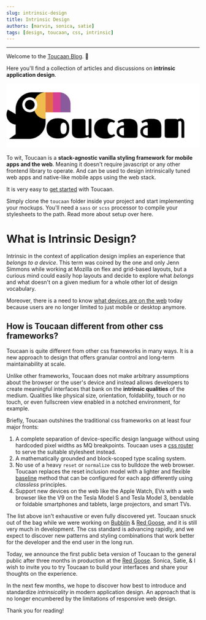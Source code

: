 ```yaml
---
slug: intrinsic-design
title: Intrinsic Design
authors: [marvin, sonica, satie]
tags: [design, toucaan, css, intrinsic]
---
```


---

Welcome to the [Toucaan Blog](https://toucaan.com/blog). 🎉

Here you'll find a collection of articles and discussions on **intrinsic application design**. 

![Total Banchod Toucaan](./toucaan-total-banner.jpg)

To wit, Toucaan is a **stack-agnostic vanilla styling framework for mobile apps and the web**. Meaning it doesn't require javascript or any other frontend library to operate. And can be used to design intrinsically tuned web apps and native-like mobile apps using the web stack.

It is very easy to [get started](/docs/getting-started) with Toucaan. 

Simply clone the `toucaan` folder inside your project and start implementing your mockups. You'll need a `sass` or `scss` processor to compile your stylesheets to the path. Read more about setup over here.

# What is Intrinsic Design?

Intrinsic in the context of application design implies an experience that _belongs to a device_. This term was coined by the one and only Jenn Simmons while working at Mozilla on flex and grid-based layouts, but a curious mind could easily hop layouts and decide to explore what _belongs_ and what doesn't on a given medium for a whole other lot of design vocabulary. 

Moreover, there is a need to know [what devices are on the web](https://bubblin.io/blog/the-new-landscape-of-the-web) today because users are no longer limited to just mobile or desktop anymore. 

## How is Toucaan different from other css frameworks?

Toucaan is quite different from other css frameworks in many ways. It is a new approach to design that offers granular control and long-term maintainability at scale. 

Unlike other frameworks, Toucaan does not make arbitrary assumptions about the browser or the user's device and instead allows developers to create meaningful interfaces that bank on the **intrinsic qualities** of the medium. Qualities like physical size, orientation, foldability, touch or no touch, or even fullscreen view enabled in a notched environment, for example. 

Briefly, Toucaan outshines the traditional css frameworks on at least four major fronts:

1. A complete separation of device-specific design language without using hardcoded pixel widths as MQ breakpoints. Toucaan uses a [css router](https://bubblin.io/blog/a-css-router) to serve the suitable stylesheet instead.
2. A mathematically grounded and block-scoped type scaling system.
3. No use of a heavy `reset` or `normalize` css to bulldoze the web browser. Toucaan replaces the reset inclusion model with a lighter and flexible [baseline](https://bubblin.io/blog/baseline-css) method that can be configured for each app differently using _classless_ principles.
4. Support new devices on the web like the Apple Watch, EVs with a web browser like the V9 on the Tesla Model S and Tesla Model 3, bendable or foldable smartphones and tablets, large projectors, and smart TVs.

The list above isn't exhaustive or even fully discovered yet. Toucaan snuck out of the bag while we were working on [Bubblin](https://bubblin.io) & [Red Goose](https://goose.red), and it is still very much in development. The css standard is advancing rapidly, and we expect to discover new patterns and styling combinations that work better for the developer and the end user in the long run. 

Today, we announce the first public beta version of Toucaan to the general public after three months in production at the [Red Goose](https://goose.red). Sonica, Satie, & I wish to invite you to try Toucaan to build your interfaces and share your thoughts on the experience. 

In the next few months, we hope to discover how best to introduce and standardize _intrinsicality_ in modern application design. An approach that is no longer encumbered by the limitations of responsive web design. 

Thank you for reading!